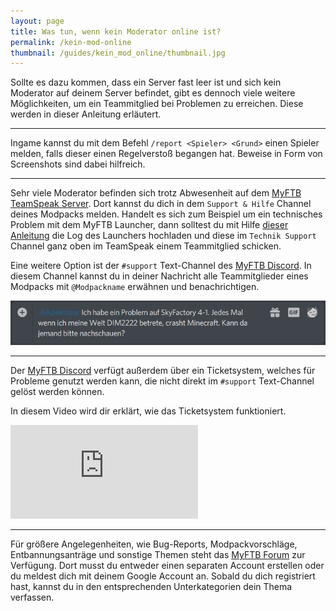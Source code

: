 ```yaml
---
layout: page
title: Was tun, wenn kein Moderator online ist?
permalink: /kein-mod-online
thumbnail: /guides/kein_mod_online/thumbnail.jpg
---
```


Sollte es dazu kommen, dass ein Server fast leer ist und sich kein Moderator auf deinem Server befindet, gibt es dennoch viele weitere Möglichkeiten, um ein Teammitglied bei Problemen zu erreichen. Diese werden in dieser Anleitung erläutert.

---

Ingame kannst du mit dem Befehl `/report <Spieler> <Grund>` einen Spieler melden, falls dieser einen Regelverstoß begangen hat.
Beweise in Form von Screenshots sind dabei hilfreich.

---

Sehr viele Moderator befinden sich trotz Abwesenheit auf dem [MyFTB TeamSpeak Server](https://myftb.de/teamspeak). Dort kannst du dich in dem `Support & Hilfe` Channel deines Modpacks melden. Handelt es sich zum Beispiel um ein technisches Problem mit dem MyFTB Launcher, dann solltest du mit Hilfe [dieser Anleitung](/crashs) die Log des Launchers hochladen und diese im `Technik Support` Channel ganz oben im TeamSpeak einem Teammitglied schicken.

Eine weitere Option ist der `#support` Text-Channel des [MyFTB Discord](https://myftb.de/discord). In diesem Channel kannst du in deiner Nachricht alle Teammitglieder eines Modpacks mit `@Modpackname` erwähnen und benachrichtigen.

![Discord Support Frage](/guides/kein_mod_online/discord_support.jpg)

---

Der [MyFTB Discord](https://myftb.de/discord) verfügt außerdem über ein Ticketsystem, welches für Probleme genutzt werden kann, die nicht direkt im `#support` Text-Channel gelöst werden können.

In diesem Video wird dir erklärt, wie das Ticketsystem funktioniert.

<div class="youtube-container">
  <iframe src="https://www.youtube.com/embed/Yf4ghFeAsFU?rel=0" frameborder="0" allow="accelerometer; autoplay; encrypted-media; gyroscope; picture-in-picture" allowfullscreen></iframe>
</div>

---

Für größere Angelegenheiten, wie Bug-Reports, Modpackvorschläge, Entbannungsanträge und sonstige Themen steht das [MyFTB Forum](https://forum.myftb.de/) zur Verfügung. Dort musst du entweder einen separaten Account erstellen oder du meldest dich mit deinem Google Account an. Sobald du dich registriert hast, kannst du in den entsprechenden Unterkategorien dein Thema verfassen.
